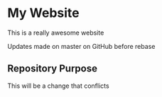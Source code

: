 # My Website

This is a really awesome website

Updates made on master on GitHub before rebase
## Repository Purpose

This will be a change that conflicts

